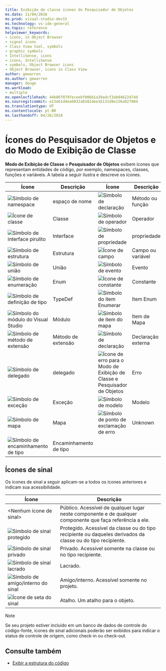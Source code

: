 ```yaml
---
title: Exibição de classe ícones do Pesquisador de Objetos
ms.date: 11/04/2016
ms.prod: visual-studio-dev15
ms.technology: vs-ide-general
ms.topic: reference
helpviewer_keywords:
- icons, in Object Browser
- signal icons
- Class View tool, symbols
- graphic symbols
- IntelliSense, icons
- icons, IntelliSense
- symbols, Object Browser icons
- Object Browser, icons in Class View
author: gewarren
ms.author: gewarren
manager: douge
ms.workload:
- multiple
ms.openlocfilehash: 44b86f079feceebf00bb1a39adcf3ab84622474d
ms.sourcegitcommit: e13e61ddea6032a8282abe16131d9e136a927984
ms.translationtype: HT
ms.contentlocale: pt-BR
ms.lasthandoff: 04/26/2018
---
```

# <a name="class-view-and-object-browser-icons"></a>Ícones do Pesquisador de Objetos e do Modo de Exibição de Classe

**Modo de Exibição de Classe** e **Pesquisador de Objetos** exibem ícones que representam entidades de código, por exemplo, namespaces, classes, funções e variáveis. A tabela a seguir ilustra e descreve os ícones.

|Ícone|Descrição|Ícone|Descrição|
|----------|-----------------|----------|-----------------|
|![Símbolo de namespace](../ide/media/vxnamespace_icon.gif "vxNamespace_Icon")|espaço de nome|![Símbolo de declaração](../ide/media/vxmethod_icon.gif "vxMethod_Icon")|Método ou função|
|![Ícone de classe](../ide/media/vxclass_icon.gif "vxClass_Icon")|Classe|![Símbolo de operador](../ide/media/vxoperator_icon.gif "vxOperator_Icon")|Operador|
|![Símbolo de interface pirulito](../ide/media/vxinterface_icon.gif "vxInterface_Icon")|Interface|![Símbolo de propriedade](../ide/media/vxproperty_icon.gif "vxProperty_Icon")|propriedade|
|![Símbolo de estrutura](../ide/media/vxstruct_icon.gif "vxStruct_Icon")|Estrutura|![Ícone de campo](../ide/media/vxfield_icon.gif "vxField_Icon")|Campo ou variável|
|![Símbolo de união](../ide/media/vxunion_icon.gif "vxUnion_Icon")|União|![Símbolo de evento](../ide/media/vxevent_icon.gif "vxEvent_Icon")|Evento|
|![Símbolo de enumeração](../ide/media/vxenum_icon.gif "vxEnum_Icon")|Enum|![Ícone de constante](../ide/media/vxconstant_icon.gif "vxConstant_Icon")|Constante|
|![Símbolo de definição de tipo](../ide/media/vxtypedef_icon.gif "vxTypeDef_Icon")|TypeDef|![Símbolo do item Enumerar](../ide/media/vxenumitem_icon.gif "vxEnumItem_Icon")|Item Enum|
|![Símbolo do módulo do Visual Studio](../ide/media/vxmodule_icon.gif "vxModule_Icon")|Módulo|![Símbolo de item do mapa](../ide/media/vxmapitem_icon.gif "vxMapItem_Icon")|Item de Mapa|
|![Símbolo de método de extensão](../ide/media/extensionmethod.gif "ExtensionMethod")|Método de extensão|![Símbolo de declaração](../ide/media/vxmethod_icon.gif "vxMethod_Icon")|Declaração externa|
|![Símbolo de delegado](../ide/media/vxdelegate_icon.gif "vxDelegate_Icon")|delegado|![Ícone de erro para o Modo de Exibição de Classe e Pesquisador de Objetos](../ide/media/erroricon.gif "ErrorIcon")|Erro|
|![Símbolo de exceção](../ide/media/vxexception_icon.gif "vxException_Icon")|Exceção|![Símbolo de modelo](../ide/media/vxtemplate_icon.gif "vxTemplate_Icon")|Modelo|
|![Símbolo de mapa](../ide/media/vxmap_icon.gif "vxMap_Icon")|Mapa|![Símbolo de ponto de exclamação de erro](../ide/media/vxerror_icon.gif "vxError_Icon")|Unknown|
|![Símbolo de encaminhamento de tipo](../ide/media/ob_type_forward.gif "ob_type_forward")|Encaminhamento de tipo|||

## <a name="signal-icons"></a>Ícones de sinal

Os ícones de sinal a seguir aplicam-se a todos os ícones anteriores e indicam sua acessibilidade.

|Ícone|Descrição|
|----------|-----------------|
|\<Nenhum ícone de sinal>|Público. Acessível de qualquer lugar neste componente e de qualquer componente que faça referência a ele.|
|![Símbolo de sinal protegido](../ide/media/vxsignal_icon_key.gif "vxSignal_Icon_Key")|Protegido. Acessível da classe ou do tipo recipiente ou daqueles derivados da classe ou do tipo recipiente.|
|![Símbolo de sinal privado](../ide/media/vxsignal_icon_lock.gif "vxSignal_Icon_Lock")|Privado. Acessível somente na classe ou no tipo recipiente.|
|![Símbolo de sinal lacrado](../ide/media/vxsignal_icon_envelope.gif "vxSignal_Icon_Envelope")|Lacrado.|
|![Símbolo de amigo&#47;interno do sinal](../ide/media/vxsignal_icon_diamond.gif "vxSignal_Icon_Diamond")|Amigo/interno. Acessível somente no projeto.|
|![Ícone de seta do sinal](../ide/media/vxsignal_icon_arrow.gif "vxSignal_Icon_Arrow")|Atalho. Um atalho para o objeto.|

> [!NOTE]
> Se seu projeto estiver incluído em um banco de dados de controle do código-fonte, ícones de sinal adicionais poderão ser exibidos para indicar o status de controle de origem, como check-in ou check-out.

## <a name="see-also"></a>Consulte também

- [Exibir a estrutura do código](../ide/viewing-the-structure-of-code.md)